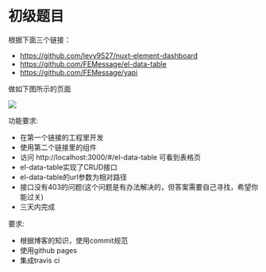 # 初级题目

根据下面三个链接：

- https://github.com/levy9527/nuxt-element-dashboard
- https://github.com/FEMessage/el-data-table
- https://github.com/FEMessage/yapi

做如下图所示的页面

![](https://camo.githubusercontent.com/d3d4fd734bdb1631cf43448d4f963e78b62b2ec2/68747470733a2f2f646565706578692d6d6f62792e6f73732d636e2d7368656e7a68656e2e616c6979756e63732e636f6d2f6578616d706c652e706e67)

功能要求:

- 在第一个链接的工程里开发
- 使用第二个链接里的组件
- 访问 http://localhost:3000/#/el-data-table 可看到表格页
- el-data-table实现了CRUD接口
- el-data-table的url参数为相对路径
- 接口没有403的问题(这个问题是有办法解决的，但答案需要自己寻找，希望你能过关)
- 三天内完成

要求:

- 根据博客的知识，使用commit规范
- 使用github pages
- 集成travis ci